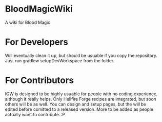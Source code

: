 # BloodMagicWiki
A wiki for Blood Magic

# For Developers
Will eventually clean it up, but should be usuable if you copy the repository. Just run gradlew setupDevWorkspace from the folder.

# For Contributors
IGW is designed to be highly usuable for people with no coding experience, although it really helps. Only Hellfire Forge recipes are integrated, but soon others will be as well. You can design and setup pages, but the will be edited before comitted to a released version. More to be added as people actually want to contribute. :P
